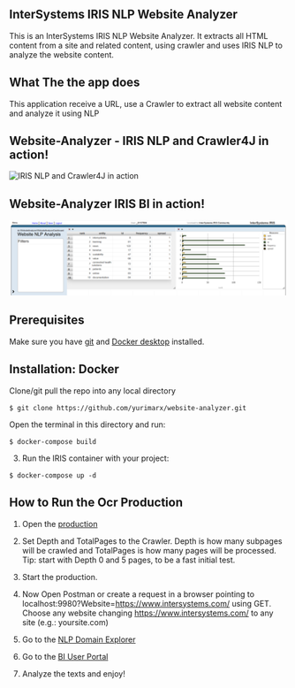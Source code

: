 ## InterSystems IRIS NLP Website Analyzer
This is an InterSystems IRIS NLP Website Analyzer. It extracts all HTML content from a site and related content, using crawler and uses IRIS NLP to analyze the website content.

## What The the app does

This application receive a URL, use a Crawler to extract all website content and analyze it using NLP  

## Website-Analyzer - IRIS NLP and Crawler4J in action!
<img src="https://github.com/yurimarx/website-analyzer/raw/master/crawler-website-analizer.gif" alt="IRIS NLP and Crawler4J in action">

## Website-Analyzer IRIS BI in action!
<img src="https://github.com/yurimarx/website-analyzer/raw/master/deepseenlp.png" alt="NLP metrics into User Portal">

## Prerequisites
Make sure you have [git](https://git-scm.com/book/en/v2/Getting-Started-Installing-Git) and [Docker desktop](https://www.docker.com/products/docker-desktop) installed.


## Installation: Docker
Clone/git pull the repo into any local directory

```
$ git clone https://github.com/yurimarx/website-analyzer.git
```

Open the terminal in this directory and run:

```
$ docker-compose build
```

3. Run the IRIS container with your project:

```
$ docker-compose up -d
```
## How to Run the Ocr Production

1. Open the [production](http://localhost:52773/csp/irisapp/EnsPortal.ProductionConfig.zen?PRODUCTION=dc.WebsiteAnalyzer.WebsiteAnalyzerProduction) 

2. Set Depth and TotalPages to the Crawler. Depth is how many subpages will be crawled and TotalPages is how many pages will be processed. Tip: start with Depth 0 and 5 pages, to be a fast initial test.

3. Start the production.

4. Now Open Postman or create a request in a browser pointing to localhost:9980?Website=https://www.intersystems.com/ using GET. Choose any website changing https://www.intersystems.com/ to any site (e.g.: yoursite.com)

5. Go to the [NLP Domain Explorer](http://localhost:52773/csp/IRISAPP/_iKnow.UI.KnowledgePortal.zen?$NAMESPACE=IRISAPP&domain=1)

6. Go to the [BI User Portal](http://localhost:52773/csp/irisapp/_DeepSee.UserPortal.DashboardViewer.zen?DASHBOARD=dc/WebsiteAnalyzer/WebsiteAnalyzerDashboard.dashboard)

6. Analyze the texts and enjoy!